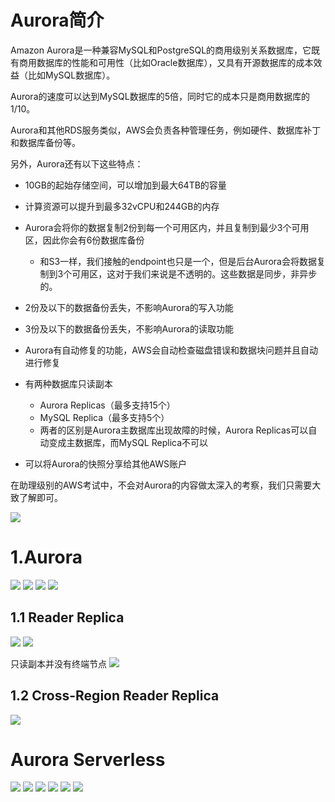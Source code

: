 # Aurora简介
Amazon Aurora是一种兼容MySQL和PostgreSQL的商用级别关系数据库，它既有商用数据库的性能和可用性（比如Oracle数据库），又具有开源数据库的成本效益（比如MySQL数据库）。

Aurora的速度可以达到MySQL数据库的5倍，同时它的成本只是商用数据库的1/10。

Aurora和其他RDS服务类似，AWS会负责各种管理任务，例如硬件、数据库补丁和数据库备份等。

另外，Aurora还有以下这些特点：

- 10GB的起始存储空间，可以增加到最大64TB的容量
- 计算资源可以提升到最多32vCPU和244GB的内存
- Aurora会将你的数据复制2份到每一个可用区内，并且复制到最少3个可用区，因此你会有6份数据库备份
  - 和S3一样，我们接触的endpoint也只是一个，但是后台Aurora会将数据复制到3个可用区，这对于我们来说是不透明的。这些数据是同步，非异步的。
- 2份及以下的数据备份丢失，不影响Aurora的写入功能
- 3份及以下的数据备份丢失，不影响Aurora的读取功能
- Aurora有自动修复的功能，AWS会自动检查磁盘错误和数据块问题并且自动进行修复
- 有两种数据库只读副本
  - Aurora Replicas（最多支持15个）
  - MySQL Replica（最多支持5个）
  - 两者的区别是Aurora主数据库出现故障的时候，Aurora Replicas可以自动变成主数据库，而MySQL Replica不可以

- 可以将Aurora的快照分享给其他AWS账户

在助理级别的AWS考试中，不会对Aurora的内容做太深入的考察，我们只需要大致了解即可。



![](https://i.loli.net/2019/07/16/5d2d5c1da7b5699671.png)



# 1.Aurora
![](https://i.loli.net/2019/07/16/5d2d5d4e2cb4329078.png)
![](https://i.loli.net/2019/07/16/5d2d5d5082bc448453.png)
![](https://i.loli.net/2019/07/16/5d2d5d52aedeb68139.png)
![](https://i.loli.net/2019/07/16/5d2d5fe3cb4fd40681.png)

## 1.1 Reader Replica

![](https://i.loli.net/2019/07/16/5d2d5edd7d78d47989.png)
![](https://i.loli.net/2019/07/16/5d2d5f7b6143567800.png)

只读副本并没有终端节点
![](https://i.loli.net/2019/07/16/5d2d60e8b59a417665.png)

## 1.2 Cross-Region Reader Replica

![](https://i.loli.net/2019/07/16/5d2d5eeb11c6853671.png)

# Aurora Serverless
![](https://i.loli.net/2019/07/16/5d2d5c29d255035342.png)
![](https://i.loli.net/2019/07/16/5d2d5c310330c25226.png)
![](https://i.loli.net/2019/07/16/5d2d5c33e9d9d65288.png)
![](https://i.loli.net/2019/07/16/5d2d5c36d7e2b35741.png)
![](https://i.loli.net/2019/07/16/5d2d5c3ab222a91229.png)
![](https://i.loli.net/2019/07/16/5d2d5c3d59f1034773.png)
